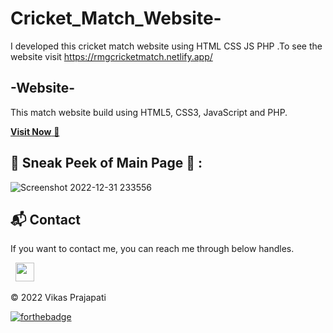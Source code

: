 # Cricket_Match_Website-
I developed this cricket match website using HTML CSS JS PHP .To see the website visit https://rmgcricketmatch.netlify.app/
## -Website-
This match website build using HTML5, CSS3, JavaScript and PHP.

<a href="https://rmgcricketmatch.netlify.app/" target="_blank">**Visit Now** 🚀</a>

<h2>📌 Sneak Peek of Main Page 🙈 :</h2>

![Screenshot 2022-12-31 233556](https://user-images.githubusercontent.com/92617547/210152195-7cb31151-1eb1-43c3-b363-c6729e7a0acd.png)


<h2>📬 Contact</h2>


If you want to contact me, you can reach me through below handles.

&nbsp;&nbsp;<a href="https://www.linkedin.com/in/vikas-kumar-prajapati-205583211/"><img src="https://www.felberpr.com/wp-content/uploads/linkedin-logo.png" width="30"></img></a>


© 2022  Vikas Prajapati 


[![forthebadge](https://forthebadge.com/images/badges/built-with-love.svg)](https://forthebadge.com)
